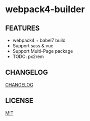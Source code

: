 # webpack4-builder

## FEATURES

- webpack4 + babel7 build
- Support sass & vue
- Support Multi-Page package
- TODO: px2rem

## CHANGELOG

[CHANGELOG](CHANGELOG.md)

## LICENSE

[MIT](https://tldrlegal.com/license/mit-license)
